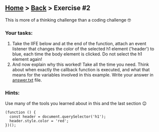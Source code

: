 ## [Home](../../../README.md) > [Back](../lesson.md) > Exercise #2

This is more of a thinking challenge than a coding challenge 🤓

### Your tasks:

1. Take the IIFE below and at the end of the function, attach an event listener that changes the color of the selected h1 element ('header') to blue, each time the body element is clicked. Do not select the h1 element again!
2. And now explain why this worked! Take all the time you need. Think about when exactly the callback function is executed, and what that means for the variables involved in this example. Write your answer in [answer.txt](answer.txt) file.

### Hints:

Use many of the tools you learned about in this and the last section 😉

```
(function () {
  const header = document.querySelector('h1');
  header.style.color = 'red';
})();
```
